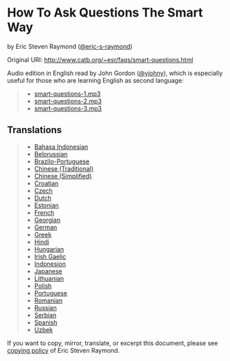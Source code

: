 # How To Ask Questions The Smart Way

by Eric Steven Raymond ([@eric-s-raymond](https://github.com/eric-s-raymond))

Original URI: http://www.catb.org/~esr/faqs/smart-questions.html

Audio edition in English read by John Gordon ([@yjohny](https://github.com/yjohny)), which is especially useful for those who are learning English as second language:

> * [smart-questions-1.mp3](audio/smart-questions-1.mp3)
> * [smart-questions-2.mp3](audio/smart-questions-2.mp3)
> * [smart-questions-3.mp3](audio/smart-questions-3.mp3)

## Translations


> * [Bahasa Indonesian](http://bulsara.host.sk/index.php?p=2005)
> * [Belorussian](https://www.dussk.co/translation/ask-smart-questions/)
> * [Brazilo-Portuguese](http://blogofscience.com/perguntas.html)
> * [Chinese (Traditional)](https://github.com/ryanhanwu/How-To-Ask-Questions-The-Smart-Way)
> * [Chinese (Simplified)](https://github.com/ryanhanwu/How-To-Ask-Questions-The-Smart-Way/blob/master/README-zh_CN.md)
> * [Croatian](http://www.bildelestore.dk/blog/kako-postavljati-pitanja-na-pametan-nacin)
> * [Czech](http://scientificachievements.com/jak-se-ptat-chytry-zpusob/)
> * [Dutch](http://docs.jaspervries.nl/smart-questions/)
> * [Estonian](http://glory4cars.com/edu/kuidas-esitada-kusimusi-nutikas-viis/)
> * [French](http://www.gnurou.org/documents/smart-questions-fr.html)
> * [Georgian](http://maxo127.narod.ru/Geo/Articles/smart-questions_ge.html)
> * [German](http://www.tty1.net/smart-questions_de.html)
> * [Greek](http://www.dionyziz.com/howto-smart-questions-gr/)
> * [Hindi](http://kntuniversity.org/how-to-ask-questions-the-smart-way/)
> * [Hungarian](http://www.forallworld.com/milyen-kerdeseket-okosan/)
> * [Irish Gaelic](http://www.autoteileprofi.ch/blog/2016/04/01/newly-sin-iarr-ar-kuestions-tkhe-smart-wai)
> * [Indonesion](https://www.chameleonjohn.com/translations/smart-questions-Indonesian)
> * [Japanese](http://www.ranvis.com/articles/smart-questions.ja.html)
> * [Lithuanian](http://myscres.com/articles/kaip-uzduoti-klausimus-protinga-buda.html)
> * [Polish](http://rtfm.killfile.pl/)
> * [Portuguese](http://science-lakes.com/article43.html)
> * [Romanian](http://wiki.lug.ro/mediawiki/index.php/Cum_se_pun_%C3%AEntreb%C4%83ri_%C3%AEn_mod_inteligent)
> * [Russian](http://maddog.sitengine.ru/smart-question-ru.html)
> * [Serbian](http://www.autoersatzteile.de/blog/how-to-ask-questions-the-smart-way-in-serbian)
> * [Spanish](http://www.sindominio.net/ayuda/preguntas-inteligentes.html)
> * [Uzbek](http://www.bestcarzin.com/blog/smart-questions-uzb/)

If you want to copy, mirror, translate, or excerpt this document, please see [copying policy](http://www.catb.org/~esr/copying.html) of Eric Steven Raymond.

